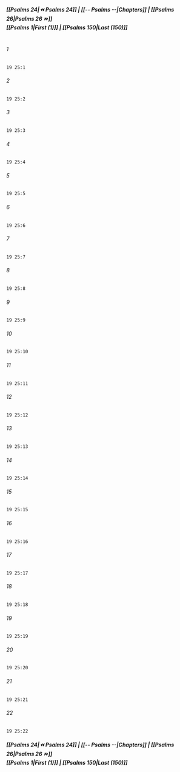 
##### **[[Psalms 24|⏪ Psalms 24]] | [[-- Psalms --|Chapters]] | [[Psalms 26|Psalms 26 ⏩]]**<br>**[[Psalms 1|First (1)]] | [[Psalms 150|Last (150)]]**<br><br>

###### 1
``` verse
19 25:1
```
###### 2
``` verse
19 25:2
```
###### 3
``` verse
19 25:3
```
###### 4
``` verse
19 25:4
```
###### 5
``` verse
19 25:5
```
###### 6
``` verse
19 25:6
```
###### 7
``` verse
19 25:7
```
###### 8
``` verse
19 25:8
```
###### 9
``` verse
19 25:9
```
###### 10
``` verse
19 25:10
```
###### 11
``` verse
19 25:11
```
###### 12
``` verse
19 25:12
```
###### 13
``` verse
19 25:13
```
###### 14
``` verse
19 25:14
```
###### 15
``` verse
19 25:15
```
###### 16
``` verse
19 25:16
```
###### 17
``` verse
19 25:17
```
###### 18
``` verse
19 25:18
```
###### 19
``` verse
19 25:19
```
###### 20
``` verse
19 25:20
```
###### 21
``` verse
19 25:21
```
###### 22
``` verse
19 25:22
```

##### **[[Psalms 24|⏪ Psalms 24]] | [[-- Psalms --|Chapters]] | [[Psalms 26|Psalms 26 ⏩]]**<br>**[[Psalms 1|First (1)]] | [[Psalms 150|Last (150)]]**
